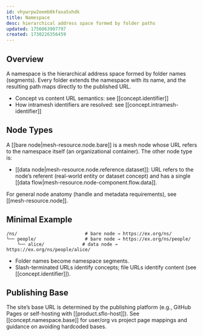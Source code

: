 ```yaml
---
id: vhywrpw2eemb0kfaxa5xhdk
title: Namespace
desc: hierarchical address space formed by folder paths
updated: 1756063907797
created: 1730226356459
---
```


## Overview

A namespace is the hierarchical address space formed by folder names (segments). Every folder extends the namespace with its name, and the resulting path maps directly to the published URL.

- Concept vs content URL semantics: see [[concept.identifier]]
- How intramesh identifiers are resolved: see [[concept.intramesh-identifier]]

## Node Types

A [[bare node|mesh-resource.node.bare]] is a mesh node whose URL refers to the namespace itself (an organizational container). The other node type is:

- [[data node|mesh-resource.node.reference.dataset]]: URL refers to the node’s referent (real-world entity or dataset concept) and has a single [[data flow|mesh-resource.node-component.flow.data]].

For general node anatomy (handle and metadata requirements), see [[mesh-resource.node]].

## Minimal Example

```file
/ns/                         # bare node → https://ex.org/ns/
└── people/                  # bare node → https://ex.org/ns/people/
    └── alice/              # data node → https://ex.org/ns/people/alice/
```

- Folder names become namespace segments.
- Slash-terminated URLs identify concepts; file URLs identify content (see [[concept.identifier]]).

## Publishing Base

The site’s base URL is determined by the publishing platform (e.g., GitHub Pages or self-hosting with [[product.sflo-host]]). See [[concept.namespace.base]] for user/org vs project page mappings and guidance on avoiding hardcoded bases.
